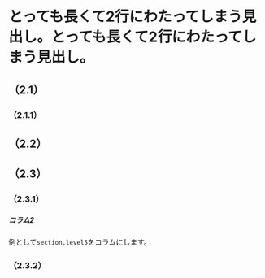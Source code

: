 # とっても長くて2行にわたってしまう見出し。とっても長くて2行にわたってしまう見出し。

## （2.1）

### （2.1.1）

## （2.2）

<div style="break-after: page"></div>

## （2.3）

### （2.3.1）

##### コラム2

例として`section.level5`をコラムにします。

#####

### （2.3.2）